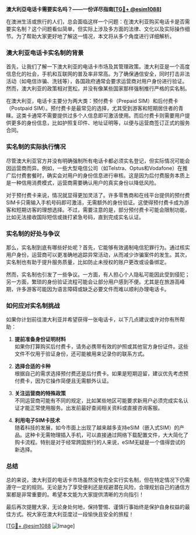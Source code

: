 **澳大利亞电话卡需要实名吗？——一份详尽指南[[TG💪+ @esim1088](https://t.me/s/esim1088)]**

在澳洲生活或旅行的人们，总会面临这样一个问题：在澳大利亚购买电话卡是否需要实名制？这个问题看似简单，但实际上涉及多方面的法律、文化以及实际操作细节。为了帮助大家更好地了解这一情况，本文将从多个角度进行详细解析。

### **澳大利亚电话卡实名制的背景**

首先，让我们了解一下澳大利亚的电话卡市场及其管理政策。澳大利亚是一个高度信息化的社会，手机和互联网的普及率非常高。为了确保通信安全，同时打击非法活动（如电信诈骗、洗钱等），各国政府通常会要求运营商对用户身份进行验证。然而，澳大利亚的政策相对宽松，并没有像某些国家那样强制推行严格的实名制。

在澳大利亚，电话卡主要分为两大类：预付费卡（Prepaid SIM）和后付费卡（Postpaid SIM）。预付费卡是最常见的选择，尤其受到游客和短期居住者的青睐。这类卡通常不需要提供过多个人信息即可激活使用。而后付费卡则需要用户提供更多的身份信息，比如护照复印件、地址证明等，以便与运营商签订正式的服务合同。

### **实名制的实际执行情况**

尽管澳大利亚官方并没有明确强制所有电话卡都必须实名登记，但实际情况可能会因运营商而异。例如，一些大型电信公司（如Telstra、Optus和Vodafone）在推广后付费套餐时，确实会对用户的身份信息进行审核。这是因为后付费服务本质上是一种信用消费模式，运营商需要确认用户的真实身份以降低风险。

对于预付费卡来说，情况就显得更加灵活了。许多零售商和在线平台提供的预付费SIM卡只需输入手机号码即可激活，无需额外的身份验证。这使得预付费卡成为游客和短期访客的理想选择。不过，需要注意的是，部分预付费卡可能会限制功能，比如无法接收国际短信或拨打紧急号码，直到完成实名认证。

### **实名制的好处与争议**

那么，实名制到底有哪些好处呢？首先，它能够有效遏制电信犯罪行为。通过核实用户身份，运营商可以更准确地追踪异常活动，从而减少诈骗案件的发生。其次，实名制也有助于提升服务质量，比如防止未授权的账户更改或设备绑定。

然而，实名制也引发了一些争议。一方面，有人担心个人隐私可能因此受到侵犯；另一方面，繁琐的身份验证流程可能会让部分用户感到不便。尤其是在旅游高峰期，许多游客可能因为语言障碍或缺乏必要文件而难以顺利办理电话卡。

### **如何应对实名制挑战**

如果你计划前往澳大利亚并希望获得一张电话卡，以下几点建议或许对你有所帮助：

1. **提前准备身份证明材料**  
   如果你打算购买后付费卡，请务必携带有效的护照或其他官方身份证件。这些文件不仅用于验证身份，还可能被用来记录你的联系方式。

2. **选择合适的卡种**  
   根据自己的需求选择预付费还是后付费卡。如果是短期逗留，建议优先考虑预付费卡，因为它操作简便且无需额外认证。

3. **关注运营商的特殊政策**  
   不同运营商可能有不同的规定，比如某些地区可能要求新用户必须完成实名认证才能正常使用服务。出发前最好查阅相关资料或直接咨询客服。

4. **利用电子SIM卡技术**  
   随着科技的发展，如今市面上出现了越来越多支持eSIM（嵌入式SIM）的产品。这种卡无需物理插入手机，可以直接通过网络下载配置文件，大大简化了购卡流程。特别是对于经常跨国旅行的人来说，eSIM无疑是一个值得尝试的新选择。

### **总结**

总的来说，澳大利亚的电话卡市场虽然没有完全实行实名制，但在特定情况下仍需遵守一定的规则。无论是为了享受便利还是规避潜在风险，合理规划自己的通信方案都是非常重要的。希望本文能为大家提供清晰的方向指引！

最后再次提醒大家，无论身处何地，保持警惕、谨慎行事始终是保护自身权益的最佳方式。祝大家在澳大利亚度过一段愉快且安全的旅程！

[[TG💪+ @esim1088](https://t.me/s/esim1088) ![Image](https://i.postimg.cc/4NQfJmqS/Snipaste-2025-05-13-00-14-12.png)]